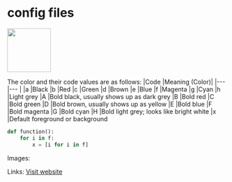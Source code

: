# config files

<img src="https://upload.wikimedia.org/wikipedia/commons/6/6d/Windows_Settings_app_icon.png" width="100" height="100">

The color and their code values are as follows:
|Code	|Meaning (Color)|
|--- |--- |
|a	|Black
|b	|Red
|c	|Green
|d	|Brown
|e	|Blue
|f	|Magenta
|g	|Cyan
|h	|Light grey
|A	|Bold black, usually shows up as dark grey
|B	|Bold red
|C	|Bold green
|D	|Bold brown, usually shows up as yellow
|E	|Bold blue
|F	|Bold magenta
|G	|Bold cyan
|H	|Bold light grey; looks like bright white
|x	|Default foreground or background

```python
def function():
	for i in f: 
		x = [i for i in f]

```

Images:
<!-- 
![Config](https://upload.wikimedia.org/wikipedia/commons/6/6d/Windows_Settings_app_icon.png "Config")
 -->

 Links:
 [Visit website](https://google.com "Google")